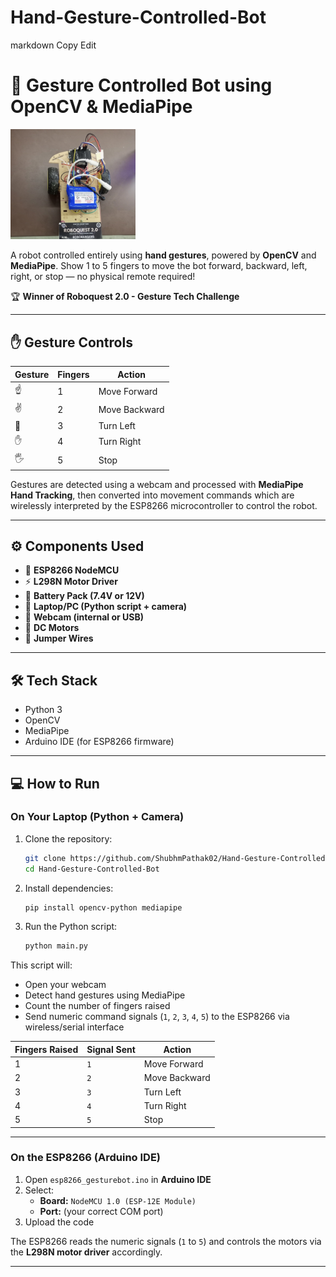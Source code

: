 # Hand-Gesture-Controlled-Bot

markdown
Copy
Edit
# 🤖 Gesture Controlled Bot using OpenCV & MediaPipe

<img src="banner.jpg" alt="Banner" width="200"/>


A robot controlled entirely using **hand gestures**, powered by **OpenCV** and **MediaPipe**. Show 1 to 5 fingers to move the bot forward, backward, left, right, or stop — no physical remote required!

🏆 **Winner of Roboquest 2.0 - Gesture Tech Challenge**  

---

## ✋ Gesture Controls

| Gesture | Fingers | Action         |
|---------|---------|----------------|
| ☝️       | 1       | Move Forward   |
| ✌️       | 2       | Move Backward  |
| 🤟      | 3       | Turn Left      |
| ✋       | 4       | Turn Right     |
| 🖐️       | 5       | Stop           |

Gestures are detected using a webcam and processed with **MediaPipe Hand Tracking**, then converted into movement commands which are wirelessly interpreted by the ESP8266 microcontroller to control the robot.

---

## ⚙️ Components Used

- 🔌 **ESP8266 NodeMCU**
- ⚡ **L298N Motor Driver**
- 🔋 **Battery Pack (7.4V or 12V)**
- 🧠 **Laptop/PC (Python script + camera)**
- 🎥 **Webcam (internal or USB)**
- 🔧 **DC Motors**
- 🧵 **Jumper Wires**

---

## 🛠️ Tech Stack

- Python 3
- OpenCV
- MediaPipe
- Arduino IDE (for ESP8266 firmware)

---
## 💻 How to Run

### On Your Laptop (Python + Camera)

1. Clone the repository:

    ```bash
    git clone https://github.com/ShubhmPathak02/Hand-Gesture-Controlled-Bot.git
    cd Hand-Gesture-Controlled-Bot
    ```

2. Install dependencies:

    ```bash
    pip install opencv-python mediapipe
    ```

3. Run the Python script:

    ```bash
    python main.py
    ```

This script will:
- Open your webcam  
- Detect hand gestures using MediaPipe  
- Count the number of fingers raised  
- Send numeric command signals (`1`, `2`, `3`, `4`, `5`) to the ESP8266 via wireless/serial interface

| Fingers Raised | Signal Sent | Action        |
|----------------|-------------|---------------|
| 1              | `1`         | Move Forward  |
| 2              | `2`         | Move Backward |
| 3              | `3`         | Turn Left     |
| 4              | `4`         | Turn Right    |
| 5              | `5`         | Stop          |

---

### On the ESP8266 (Arduino IDE)

1. Open `esp8266_gesturebot.ino` in **Arduino IDE**  
2. Select:
    - **Board:** `NodeMCU 1.0 (ESP-12E Module)`  
    - **Port:** (your correct COM port)  
3. Upload the code

The ESP8266 reads the numeric signals (`1` to `5`) and controls the motors via the **L298N motor driver** accordingly.

---



